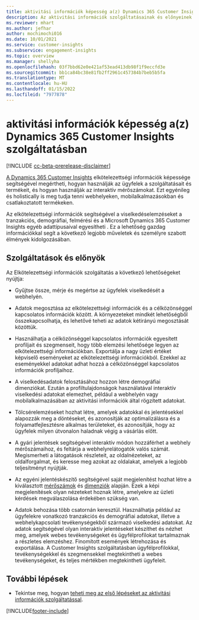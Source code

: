 ```yaml
---
title: aktivitási információk képesség a(z) Dynamics 365 Customer Insights szolgáltatásban
description: Az aktivitási információk szolgáltatásainak és előnyeinek bemutatása.
ms.reviewer: mhart
ms.author: jefhar
author: mochimochi016
ms.date: 10/01/2021
ms.service: customer-insights
ms.subservice: engagement-insights
ms.topic: overview
ms.manager: shellyha
ms.openlocfilehash: 03f7bbd62e0e421af53ead413db98f1f9eccfd3e
ms.sourcegitcommit: bb1ca84bc38e81fb2ff2961c457384b7beb5b5fa
ms.translationtype: MT
ms.contentlocale: hu-HU
ms.lasthandoff: 01/15/2022
ms.locfileid: "7977878"
---
```

# <a name="about-dynamics-365-customer-insights-engagement-insights-capability"></a>aktivitási információk képesség a(z) Dynamics 365 Customer Insights szolgáltatásban 

[!INCLUDE [cc-beta-prerelease-disclaimer](includes/cc-beta-prerelease-disclaimer.md)]

[A Dynamics 365 Customer Insights](https://dynamics.microsoft.com/ai/customer-insights/engagement-insights-capability/) elkötelezettségi információk képessége segítségével megértheti, hogyan használják az ügyfelek a szolgáltatásait és termékeit, és hogyan használják az interaktív mérőszámokat. Ezt egyénileg és holistically is meg tudja tenni webhelyeken, mobilalkalmazásokban és csatlakoztatott termékeken.

Az elkötelezettségi információk segítségével a viselkedéselemzéseket a tranzakciós, demográfiai, felmérési és a Microsoft Dynamics 365 Customer Insights egyéb adattípusaival egyesítheti . Ez a lehetőség gazdag információkkal segít a következő legjobb műveletek és személyre szabott élmények kidolgozásában.

## <a name="features-and-benefits"></a>Szolgáltatások és előnyök

Az Elkötelezettségi információk szolgáltatás a következő lehetőségeket nyújtja:

- Gyűjtse össze, mérje és megértse az ügyfelek viselkedését a webhelyén.

- Adatok megosztása az elkötelezettségi információk és a célközönséggel kapcsolatos információk között. A környezeteket mindkét lehetőségből összekapcsolhatja, és lehetővé teheti az adatok kétirányú megosztását közöttük.

- Használhatja a célközönséggel kapcsolatos információk egyesített profiljait és szegmenseit, hogy több elemzési lehetősége legyen az elkötelezettségi információkban. Exportálja a nagy üzleti értéket képviselő eseményeket az elkötelezettségi információkból. Ezekkel az eseményekkel adatokat adhat hozzá a célközönséggel kapcsolatos információk profiljaihoz.

- A viselkedésadatok felosztásához hozzon létre demográfiai dimenziókat. Ezután a profiltulajdonságok használatával interaktív viselkedési adatokat elemezhet, például a webhelyén vagy mobilalkalmazásában az aktivitási információk által rögzített adatokat.

- Tölcsérelemzéseket hozhat létre, amelyek adatokkal és jelentésekkel alapozzák meg a döntéseket, és azonosítják az optimalizálásra és a folyamatfejlesztésre alkalmas területeket, és azonosítják, hogy az ügyfelek milyen útvonalon haladnak végig a vásárlás előtt. 

-  A gyári jelentések segítségével interaktív módon hozzáférhet a webhely mérőszámaihoz, és feltárja a webhelyrelátogatók valós számát. Megismerheti a látogatások részleteit, az oldalnézeteket, az oldalforgalmat, és keresse meg azokat az oldalakat, amelyek a legjobb teljesítményt nyújtják.

- Az egyéni jelentéskészítő segítségével saját megjelenítést hozhat létre a kiválasztott [mérőszámok](glossary.md) és [dimenziók](glossary.md) alapján. Ezek a képi megjelenítések olyan nézeteket hoznak létre, amelyekre az üzleti kérdések megválaszolása érdekében szükség van.

- Adatok behozása több csatornán keresztül. Használhatja például az ügyfelekre vonatkozó tranzakciós és demográfiai adatokat, illetve a webhelykapcsolati tevékenységekből származó viselkedési adatokat. Az adatok segítségével olyan interaktív jelentéseket készíthet és nézhet meg, amelyek webes tevékenységeket és ügyfélprofilokat tartalmaznak a részletes elemzéshez. Finomított események létrehozása és exportálása. A Customer Insights szolgáltatásban ügyfélprofilokkal, tevékenységekkel és szegmensekkel megtekintheti a webes tevékenységeket, és teljes mértékben megtekintheti ügyfeleit.

## <a name="next-steps"></a>További lépések

- Tekintse meg, hogyan [teheti meg az első lépéseket az aktivitási információk szolgáltatással](get-started.md).


[!INCLUDE[footer-include](../includes/footer-banner.md)]
